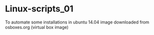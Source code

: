 # Linux-scripts_01
To automate some installations in ubuntu 14.04 image downloaded from osboxes.org (virtual box image)
